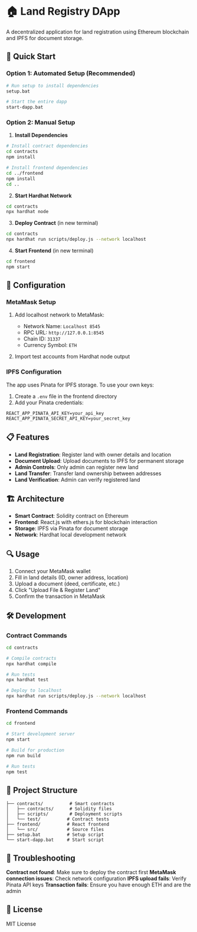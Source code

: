 # 🏠 Land Registry DApp

A decentralized application for land registration using Ethereum blockchain and IPFS for document storage.

## 🚀 Quick Start

### Option 1: Automated Setup (Recommended)
```bash
# Run setup to install dependencies
setup.bat

# Start the entire dapp
start-dapp.bat
```

### Option 2: Manual Setup

1. **Install Dependencies**
```bash
# Install contract dependencies
cd contracts
npm install

# Install frontend dependencies
cd ../frontend
npm install
cd ..
```

2. **Start Hardhat Network**
```bash
cd contracts
npx hardhat node
```

3. **Deploy Contract** (in new terminal)
```bash
cd contracts
npx hardhat run scripts/deploy.js --network localhost
```

4. **Start Frontend** (in new terminal)
```bash
cd frontend
npm start
```

## 🔧 Configuration

### MetaMask Setup
1. Add localhost network to MetaMask:
   - Network Name: `Localhost 8545`
   - RPC URL: `http://127.0.0.1:8545`
   - Chain ID: `31337`
   - Currency Symbol: `ETH`

2. Import test accounts from Hardhat node output

### IPFS Configuration
The app uses Pinata for IPFS storage. To use your own keys:
1. Create a `.env` file in the frontend directory
2. Add your Pinata credentials:
```
REACT_APP_PINATA_API_KEY=your_api_key
REACT_APP_PINATA_SECRET_API_KEY=your_secret_key
```

## 📋 Features

- **Land Registration**: Register land with owner details and location
- **Document Upload**: Upload documents to IPFS for permanent storage
- **Admin Controls**: Only admin can register new land
- **Land Transfer**: Transfer land ownership between addresses
- **Land Verification**: Admin can verify registered land

## 🏗️ Architecture

- **Smart Contract**: Solidity contract on Ethereum
- **Frontend**: React.js with ethers.js for blockchain interaction
- **Storage**: IPFS via Pinata for document storage
- **Network**: Hardhat local development network

## 🔍 Usage

1. Connect your MetaMask wallet
2. Fill in land details (ID, owner address, location)
3. Upload a document (deed, certificate, etc.)
4. Click "Upload File & Register Land"
5. Confirm the transaction in MetaMask

## 🛠️ Development

### Contract Commands
```bash
cd contracts

# Compile contracts
npx hardhat compile

# Run tests
npx hardhat test

# Deploy to localhost
npx hardhat run scripts/deploy.js --network localhost
```

### Frontend Commands
```bash
cd frontend

# Start development server
npm start

# Build for production
npm run build

# Run tests
npm test
```

## 📁 Project Structure
```
├── contracts/          # Smart contracts
│   ├── contracts/      # Solidity files
│   ├── scripts/        # Deployment scripts
│   └── test/          # Contract tests
├── frontend/          # React frontend
│   └── src/           # Source files
├── setup.bat          # Setup script
└── start-dapp.bat     # Start script
```

## 🐛 Troubleshooting

**Contract not found**: Make sure to deploy the contract first
**MetaMask connection issues**: Check network configuration
**IPFS upload fails**: Verify Pinata API keys
**Transaction fails**: Ensure you have enough ETH and are the admin

## 📝 License

MIT License